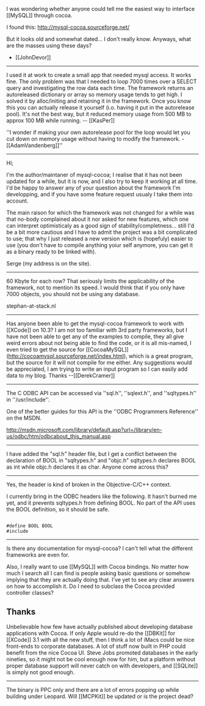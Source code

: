 I was wondering whether anyone could tell me the easiest way to interface [[MySQL]] through cocoa. 

I found this: http://mysql-cocoa.sourceforge.net/ 

But it looks old and somewhat dated... I don't really know. Anyways, what are the masses using these days?

- [[JohnDevor]]

----

I used it at work to create a small app that needed mysql access. It works fine. The only problem was that I needed to loop 7000 times over a SELECT query and investigating the row data each time. The framework returns an autoreleased dictionary or array so memory usage tends to get high. I solved it by alloc/initing and retaining it in the framework. Once you know this you can actually release it yourself (i.o. having it put in the autorelease pool). It's not the best way, but it reduced memory usage from 500 MB to approx 100 MB while running. -- [[KasPer]]

''I wonder if making your own autorelease pool for the loop would let you cut down on memory usage without having to modify the framework. - [[AdamVandenberg]]''

----

Hi;

I'm the author/maintaner of mysql-cocoa; I realise that it has not been updated for a while, but it is now, and I also try to keep it working at all time. I'd be happy to answer any of your question about the framework I'm developping, and if you have some feature request usualy I take them into account.

The main raison for which the framework was not changed for a while was that no-body complained about it nor asked for new features, which one can interpret optimisticaly as a good sign of stability/completness... still I'd be a bit more cautious and I have to admit the project was a bit complicated to use; that why I just released a new version which is (hopefuly) easier to use (you don't have to compile anything yoiur self anymore, you can get it as a binary ready to be linked with).

Serge (my address is on the site).

----

60 Kbyte for each row? That seriously limits the applicability of the framework, not to mention its speed.
I would think that if you only have 7000 objects, you should not be using any database.

stephan-at-stack.nl

----

Has anyone been able to get the mysql-cocoa framework to work with [[XCode]] on 10.3?  I am not too familiar with 3rd party frameworks, but I have not been able to get any of the examples to compile, they all give weird errors about not being able to find the code, or it is all mis-named, I even tried to get the source for [[CocoaMySQL]] (http://cocoamysql.sourceforge.net/index.html), which is a great program, but the source for it will not compile for me either.  Any suggestions would be appreciated, I am trying to write an input program so I can easily add data to my blog.  Thanks
     --[[DerekCramer]]

----

The C ODBC API can be accessed via ''sql.h'', ''sqlext.h'', and ''sqltypes.h'' in ''/usr/include''.

One of the better guides for this API is the ''ODBC Programmers Reference'' on the MSDN.

http://msdn.microsoft.com/library/default.asp?url=/library/en-us/odbc/htm/odbcabout_this_manual.asp

----

I have added the "sql.h" header file, but I get a conflict between the declaration of BOOL in "sqltypes.h" and "objc.h"
sqltypes.h declares BOOL as int while objc.h declares it as char. Anyone come across this?

----
Yes, the header is kind of broken in the Objective-C/C++ context.

I currently bring in the ODBC headers like the following. It hasn't burned me yet, and it prevents sqltypes.h from defining BOOL. No part of the API uses the BOOL definition, so it should be safe.

<code>
#define BOOL BOOL
#include <sqlext.h>
</code>

----

Is there any documentation for mysql-cocoa? I can't tell what the different frameworks are even for.

Also, I really want to use [[MySQL]] with Cocoa bindings. No matter how much I search all I can find is people asking basic questions or somehow implying that they are actually doing that. I've yet to see any clear answers on how to accomplish it. Do I need to subclass the Cocoa provided controller classes?

Thanks
----
Unbelievable how few have actually published about developing database applications with Cocoa. If only Apple would re-do the [[DBKit]] for [[XCode]] 3.1 with all the new stuff, then I think a lot of iMacs could be nice front-ends to corporate databases. A lot of stuff now built in PHP could benefit from the nice Cocoa UI. Steve Jobs promoted databases in the early nineties, so it might not be cool enough now for him, but a platform without proper database support will never catch on with developers, and [[SQLite]] is simply not good enough.

----

The binary is PPC only and there are a lot of errors popping up while building under Leopard. Will [[MCPKit]] be updated or is the project dead?